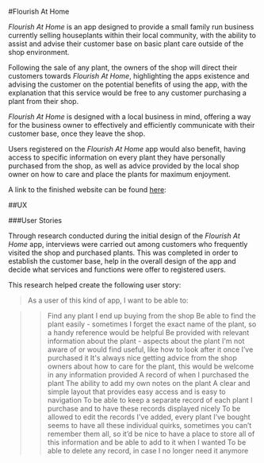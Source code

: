 #Flourish At Home

_Flourish At Home_ is an app designed to provide a small family run business currently selling houseplants within their local community, with the ability to assist and advise their customer base on basic plant care outside of the shop environment.

Following the sale of any plant, the owners of the shop will direct their customers towards _Flourish At Home_, highlighting the apps existence and advising the customer on the potential benefits of using the app, with the explanation that this service would be free to any customer purchasing a plant from their shop.

_Flourish At Home_ is designed with a local business in mind, offering a way for the business owner to effectively and efficiently communicate with their customer base, once they leave the shop.

Users registered on the _Flourish At Home_ app would also benefit, having access to specific information on every plant they have personally purchased from the shop, as well as advice provided by the local shop owner on how to care and place the plants for maximum enjoyment. 

A link to the finished website can be found [here]():


##UX

###User Stories

Through research conducted during the initial design of the _Flourish At Home_ app, interviews were carried out among customers who frequently visited the shop and purchased plants. This was completed in order to establish the customer base, help in the overall design of the app and decide what services and functions were offer to registered users. 

This research helped create the following user story:

>As a user of this kind of app, I want to be able to:

>>Find any plant I end up buying from the shop
>>Be able to find the plant easily - sometimes I forget the exact name of the plant, so a handy reference would be helpful
>>Be provided with relevant information about the plant - aspects about the plant I'm not aware of or would find useful, like how to look after it once I’ve purchased it
>>It's always nice getting advice from the shop owners about how to care for the plant, this would be welcome in any information provided
>>A record of when I purchased the plant
>>The ability to add my own notes on the plant
>>A clear and simple layout that provides easy access and is easy to navigation
>>To be able to keep a separate record of each plant I purchase and to have these records displayed nicely
>>To be allowed to edit the records I've added, every plant I’ve bought seems to have all these individual quirks, sometimes you can’t remember them all, so it’d be nice to have a place to store all of this information and be able to add to it when I wanted
>>To be able to delete any record, in case I no longer need it anymore